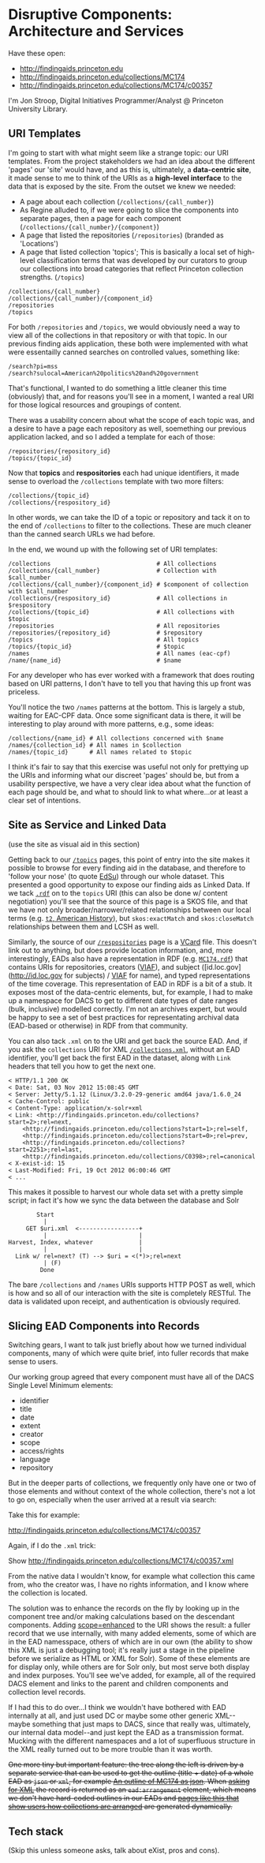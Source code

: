 Disruptive Components: Architecture and Services
================================================

Have these open: 
 * http://findingaids.princeton.edu
 * http://findingaids.princeton.edu/collections/MC174
 * http://findingaids.princeton.edu/collections/MC174/c00357

I'm Jon Stroop, Digital Initiatives Programmer/Analyst @ Princeton University Library.

URI Templates
-------------
I'm going to start with what might seem like a strange topic: our URI templates. From the project stakeholders we had an idea about the different 'pages' our 'site' would have,  and as this is, ultimately, a __data-centric site__, it made sense to me to think of the URIs as a __high-level interface__ to the data that is exposed by the site. From the outset we knew we needed:

 * A page about each collection (`/collections/{call_number}`)
 * As Regine alluded to, if we were going to slice the components into separate pages, then a page for each component (`/collections/{call_number}/{component}`)
 * A page that listed the repositories (`/repositories`) (branded as 'Locations')
 * A page that listed collection 'topics'; This is basically a local set of high-level classification terms that was developed by our curators to group our collections into broad categories that reflect Princeton collection strengths. (`/topics`)

```
/collections/{call_number}
/collections/{call_number}/{component_id}
/repositories
/topics
```

For both `/repositories` and `/topics`, we would obviously need a way to view all of the collections in that repository or with that topic. In our previous finding aids application, these both were implemented with what were essentailly canned searches on controlled values, something like:

```
/search?pi=mss
/search?sulocal=American%20politics%20and%20government
```

That's functional, I wanted to do something a little cleaner this time (obviously) that, and for reasons you'll see in a moment, I wanted a real URI for those logical resources and groupings of content.

There was a usability concern about what the scope of each topic was, and a desire to have a page each repository as well, soemething our previous application lacked, and so I added a template for each of those:

```
/repositories/{repository_id}
/topics/{topic_id}
```

Now that __topics__ and __respositories__ each had unique identifiers, it made sense to overload the `/collections` template with two more filters:

```
/collections/{topic_id}
/collections/{respository_id}
```

In other words, we can take  the ID of a topic or repository and tack it on to the end of `/collections` to filter to the collections. These are much cleaner than the canned search URLs we had before.

In the end, we wound up with the following set of URI templates:

```
/collections                              # All collections
/collections/{call_number}                # Collection with $call_number
/collections/{call_number}/{component_id} # $component of collection with $call_number
/collections/{respository_id}             # All collections in $respository
/collections/{topic_id}                   # All collections with $topic
/repositories                             # All repositories
/repositories/{repository_id}             # $repository
/topics                                   # All topics
/topics/{topic_id}                        # $topic
/names                                    # All names (eac-cpf)
/name/{name_id}                           # $name
```

For any developer who has ever worked with a framework that does routing based on URI patterns, I don't have to tell you that having this up front was priceless.

You'll notice the two `/names` patterns at the bottom. This is largely a stub, waiting for EAC-CPF data. Once some significant data is there, it will be interesting to play around with more patterns, e.g., some ideas:

```
/collections/{name_id} # All collections concerned with $name
/names/{collection_id} # All names in $collection
/names/{topic_id}      # All names related to $topic
```

I think it's fair to say that this exercise was useful not only for prettying up the URIs and informing what our discreet 'pages' should be, but from a usability perspective, we have a very clear idea about what the function of each page should be, and what to should link to what where...or at least a clear set of intentions.

Site as Service and Linked Data
-------------------------------
(use the site as visual aid in this section)

Getting back to our [`/topics`](http://findingaids.princeton.edu/topics) pages, this point of entry into the site makes it possible to browse for every finding aid in the database, and therefore to 'follow your nose' (to quote [EdSu](http://inkdroid.org/journal/2008/01/04/following-your-nose-to-the-web-of-data/)) through our whole dataset. This presented a good opportunity to expose our finding aids as Linked Data. If we  tack [`.rdf`](http://findingaids.princeton.edu/topics.rdf) on to the `topics` URI (this can also be done w/ content negotiation) you'll see that the source of this page is a SKOS file, and that we have not only broader/narrower/related relationships between our local terms (e.g. [`t2`, American History](http://findingaids.princeton.edu/topics/t2)), but `skos:exactMatch` and `skos:closeMatch` relationships between them and LCSH as well.

Similarly, the source of our [`/respositories`](http://findingaids.princeton.edu/repositories) page is a [VCard](http://www.w3.org/TR/vcard-rdf/) file. This doesn't link out to anything, but does provide location information, and, more interestingly, EADs also have a representation in RDF (e.g. [`MC174.rdf`](http://findingaids.princeton.edu/MC174.rdf)) that contains URIs for repositories, creators ([VIAF](http://viaf.org/)), and subject ([id.loc.gov](http://id.loc.gov for subjects) / [VIAF](http://viaf.org/) for name), and typed representations of the time coverage. This representation of EAD in RDF is a bit of a stub. It exposes most of the data-centric elements, but, for example, I had to make up a namespace for DACS to get to different date types of date ranges (bulk, inclusive) modelled correctly. I'm not an archives expert, but would be happy to see a set of best practices for representating archival data (EAD-based or otherwise) in RDF from that community.

You can also tack `.xml` on to the URI and get back the source EAD. And, if you ask the `collections` URI for XML [`/collections.xml`](http://findingaids.princeton.edu/collections.xml), without an EAD identifier, you'll get back the first EAD in the dataset, along with `Link` headers that tell you how to get the next one.

```
< HTTP/1.1 200 OK
< Date: Sat, 03 Nov 2012 15:08:45 GMT
< Server: Jetty/5.1.12 (Linux/3.2.0-29-generic amd64 java/1.6.0_24
< Cache-Control: public
< Content-Type: application/x-solr+xml
< Link: <http://findingaids.princeton.edu/collections?start=2>;rel=next,
    <http://findingaids.princeton.edu/collections?start=1>;rel=self,
    <http://findingaids.princeton.edu/collections?start=0>;rel=prev,
    <http://findingaids.princeton.edu/collections?start=2251>;rel=last,
    <http://findingaids.princeton.edu/collections/C0398>;rel=canonical
< X-exist-id: 15
< Last-Modified: Fri, 19 Oct 2012 06:00:46 GMT
< ...

```

This makes it possible to harvest our whole data set with a pretty simple script; in fact it's how we sync the data between the database and Solr

```
        Start
          |
     GET $uri.xml  <-----------------+
          |                          |
Harvest, Index, whatever             |
          |                          |
  Link w/ rel=next? (T) --> $uri = <(*)>;rel=next
          | (F)
         Done
```

The bare `/collections` and `/names` URIs supports HTTP POST as well, which is how and so all of our interaction with the site is completely RESTful. The data is validated upon receipt, and authentication is obviously required.


Slicing EAD Components into Records
-----------------------------------
Switching gears, I want to talk just briefly about how we turned individual components, many of which were quite brief, into fuller records that make sense to users.

Our working group agreed that every component must have all of the DACS Single Level Minimum elements:

 * identifier
 * title
 * date
 * extent
 * creator
 * scope
 * access/rights
 * language
 * repository

But in the deeper parts of collections, we frequently only have one or two of those elements and without context of the whole collection, there's not a lot to go on, especially when the user arrived at a result via search:

Take this for example:

http://findingaids.princeton.edu/collections/MC174/c00357

Again, if I do the `.xml` trick:

Show http://findingaids.princeton.edu/collections/MC174/c00357.xml

From the native data I wouldn't know, for example what collection this came from, who the creator was, I have no rights information, and I know where the collection is located.

The solution was to enhance the records on the fly by looking up in the component tree and/or making calculations based on the descendant components. Adding [scope=enhanced](http://findingaids.princeton.edu/collections/MC174/c00357.xml?scope=enhanced) to the URI shows the result: a fuller record that we use internally, with many added elements, some of which are in the EAD namesspace, others of which are in our own (the ability to show this XML is just a debugging tool; it's really just a stage in the pipeline before we serialize as HTML or XML for Solr). Some of these elements are for display only, while others are for Solr only, but most serve both display and index purposes. You'll see we've added, for example, all of the required DACS element and links to the parent and children components and collection level records.

If I had this to do over...I think we wouldn't have bothered with EAD internally at all, and just used DC or maybe some other generic XML--maybe something that just maps to DACS, since that really was, ultimately, our internal data model--and just kept the EAD as a transmission format. Mucking with the different namespaces and a lot of superfluous structure in the XML really turned out to be more trouble than it was worth.

~~One more tiny but important feature: the tree along the left is driven by a separate service that can be used to get the outline (title + date) of a whole EAD as `json` or `xml`, for example [An outline of MC174 as json](http://findingaids.princeton.edu/_services/tree.json?id=MC174). When [asking for XML](http://findingaids.princeton.edu/_services/tree.xml?id=MC174) the record is returned as an `ead:arrangement` element, which means we don't have hard-coded outlines in our EADs and [pages like this that show users how collections are arranged](http://findingaids.princeton.edu/collections/C0910#arrangement) are generated dynamically.~~

Tech stack
----------
(Skip this unless someone asks, talk about eXist, pros and cons).

